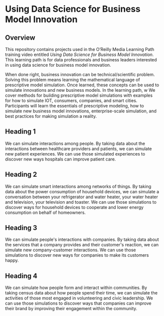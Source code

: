# Using Data Science for Business Model Innovation

## Overview
This repository contains projects used in the O’Reilly Media Learning Path training video entitled *Using Data Science for Business Model Innovation*. This learning path is for data professionals and business leaders interested in using data science for business model innovation. 

When done right, business innovation can be technical/scientific problem. Solving this problem means learning the mathematical language of prescriptive model simulation. Once learned, these concepts can be used to simulate innovations and new business models. In the learning path, w
We cover methods for building prescriptive model simulations with examples for how to simulate IOT, consumers,  companies, and smart cities. Participants will learn the essentials of prescriptive modeling, how to simulate new business model innovations, enterprise-scale simulation, and best practices for making simulation a reality.

## Heading 1
We can simulate interactions among people. By taking data about the interactions between healthcare providers and patients, we can simulate new patient experiences. We can use those simulated experiences to discover new ways hospitals can improve patient care.

## Heading 2
We can simulate smart interactions among networks of things. By taking data about the power consumption of household devices, we can simulate a conversation between your refrigerator and water heater, your water heater and television, your television and toaster. We can use those simulations to discover ways for household devices to cooperate and lower energy consumption on behalf of homeowners.

## Heading 3
We can simulate people's interactions with companies. By taking data about the services that a company provides and their customer's reaction, we can simulate new company-customer interactions. We can use those simulations to discover new ways for companies to make its customers happy.

## Heading 4
We can simulate how people form and interact within communities. By taking census data about how people spend their time, we can simulate the activities of those most engaged in volunteering and civic leadership. We can use those simulations to discover ways that companies can improve their brand by improving their engagement within the community.
